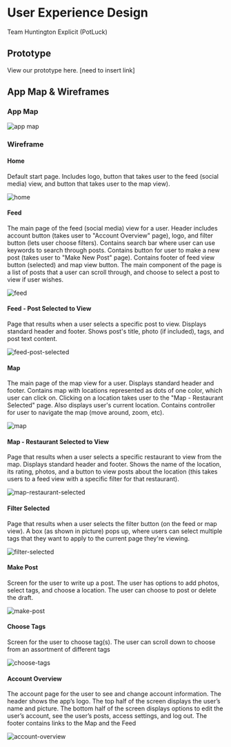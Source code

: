 # User Experience Design
Team Huntington Explicit (PotLuck)

## Prototype
View our prototype here. [need to insert link]

## App Map & Wireframes
### App Map
![app map](./ux-design/AppMap.png)

### Wireframe
#### Home

Default start page. Includes logo, button that takes user to the feed (social media) view, and button that takes user to the map view).

![home](./ux-design/Home.png)

#### Feed

The main page of the feed (social media) view for a user. Header includes account button (takes user to "Account Overview" page), logo, and filter button (lets user choose filters). Contains search bar where user can use keywords to search through posts. Contains button for user to make a new post (takes user to "Make New Post" page). Contains footer of feed view button (selected) and map view button. The main component of the page is a list of posts that a user can scroll through, and choose to select a post to view if user wishes.

![feed](./ux-design/Feed.png)

#### Feed - Post Selected to View

Page that results when a user selects a specific post to view. Displays standard header and footer. Shows post's title, photo (if included), tags, and post text content.

![feed-post-selected](./ux-design/FeedPostSelected.png)

#### Map

The main page of the map view for a user. Displays standard header and footer. Contains map with locations represented as dots of one color, which user can click on. Clicking on a location takes user to the "Map - Restaurant Selected" page. Also displays user's current location. Contains controller for user to navigate the map (move around, zoom, etc).

![map](./ux-design/Map.png)

#### Map - Restaurant Selected to View

Page that results when a user selects a specific restaurant to view from the map. Displays standard header and footer. Shows the name of the location, its rating, photos, and a button to view posts about the location (this takes users to a feed view with a specific filter for that restaurant).

![map-restaurant-selected](./ux-design/MapViewRestaurantSelected.png)

#### Filter Selected

Page that results when a user selects the filter button (on the feed or map view). A box (as shown in picture) pops up, where users can select multiple tags that they want to apply to the current page they're viewing.

![filter-selected](./ux-design/FilterButtonSelected.png)

#### Make Post

Screen for the user to write up a post. The user has options to add photos, select tags, and choose a location. The user can choose to post or delete the draft.

![make-post](./ux-design/MakePost.png)

#### Choose Tags

Screen for the user to choose tag(s). The user can scroll down to choose from an assortment of different tags

![choose-tags](./ux-design/ChooseTag.png)

#### Account Overview

The account page for the user to see and change account information. The header shows the app’s logo. The top half of the screen displays the user’s name and picture. The bottom half of the screen displays options to edit the user’s account, see the user’s posts, access settings, and log out. The footer contains links to the Map and the Feed

![account-overview](./ux-design/AccountOverview.png)
